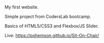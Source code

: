 My first website.

Simple project from CodersLab bootcamp. 

Basics of HTML5/CSS3 and Flexbox/JS Slider.

Live:
https://pshemson.github.io/Sit-On-Chair/
